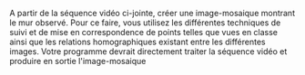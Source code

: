A partir de la séquence vidéo ci-jointe, créer une image-mosaique montrant le mur observé.
Pour ce faire, vous utilisez les différentes techniques de suivi et de mise en correspondence de points telles que vues en classe ainsi que les relations homographiques existant entre les différentes images.
Votre programme devrait directement traiter la séquence vidéo et produire en sortie l'image-mosaique
